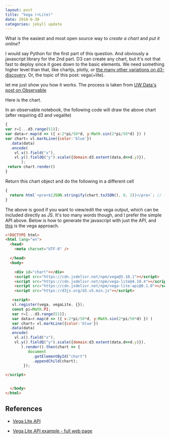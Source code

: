 ```yaml
---
layout: post
title: "Vega (+Lite)"
date: 2018-6-30
categories: jekyll update
---
```


What is the easiest and most open source way to *create a chart* and *put it online*?

I would say Python for the first part of this question. And obviously a javascript library for the 2nd part. D3 can create any chart, but it's not that fast to deploy since it goes down to the basic elements. We need something higher level than that, like chartjs, plotly, or [the many other variations on d3-discovery](https://d3-discovery.net/). Or, the topic of this post: vega(+lite).

let me just show you how it works. The process is taken from [UW Data's post on Observable](https://observablehq.com/@uwdata/introduction-to-vega-lite)

Here is the chart.

<div id="chart"></div>

In an observable notebook, the following code will draw the above chart (after requiring d3 and vegalite)

```js
{
var r=[...d3.range(51)];
var data=r.map(d => ({ x:2*pi/50*d, y:Math.sin(2*pi/50*d) }) )
var chart= vl.markLine({color:'blue'})
  .data(data)
  .encode(
    vl.x().field("x"), 
    vl.y().fieldQ("y").scale({domain:d3.extent(data,d=>d.y)}),
       );
 return chart.render()
}
```

Return this chart object and do the following in a different cell


``` js
{
  return html`<pre>${JSON.stringify(chart.toJSON(), 0, 2)}</pre>`; // format JSON data
}
```

The above is good if you want to view/edit the vega output, which can be included directly as JS. It's too many words though, and I prefer the simple API above. Below is how to generate the javascript with just the API, and [this]() is the vega approach.


```html
<!DOCTYPE html>
<html lang="en">
  <head>
    <meta charset="UTF-8" />

  </head>
  <body>

    <div id="chart"></div>
    <script src="https://cdn.jsdelivr.net/npm/vega@5.10.1"></script>
    <script src="https://cdn.jsdelivr.net/npm/vega-lite@4.10.4"></script>
    <script src="https://cdn.jsdelivr.net/npm/vega-lite-api@0.1.0"></script>
    <script src="https://d3js.org/d3.v5.min.js"></script>

   <script>
   vl.register(vega, vegaLite, {});
   const pi=Math.PI;
   var r=[...d3.range(51)];
   var data=r.map(d => ({ x:2*pi/50*d, y:Math.sin(2*pi/50*d) }) )
   var chart= vl.markLine({color:'blue'})
  .data(data)
  .encode(
    vl.x().field("x"), 
    vl.y().fieldQ("y").scale({domain:d3.extent(data,d=>d.y)}),
       ).render().then(chart => {
          document
            .getElementById("chart")
            .appendChild(chart);
        });

</script>


  </body>
</html>
```


## References
* [Vega Lite API](https://vega.github.io/vega-lite-api/api/)
* [Vega Lite API example - full web page](https://gist.github.com/john-guerra/d6f1c4fc6473f78dd1b900145f8b63df)

   <script src="https://cdn.jsdelivr.net/npm/vega@5.10.1"></script>

   <script src="https://cdn.jsdelivr.net/npm/vega-lite@4.10.4"></script>
   
   <script src="https://cdn.jsdelivr.net/npm/vega-lite-api@0.1.0"></script>
   
   <script src="https://d3js.org/d3.v5.min.js"></script>

   <script>
   vl.register(vega, vegaLite, {});
   const pi=Math.PI;
   var r=[...d3.range(51)];
   var data=r.map(d => ({ x:2*pi/50*d, y:Math.sin(2*pi/50*d) }) )
   var chart= vl.markLine({color:'blue'})
  .data(data)
  .encode(
    vl.x().field("x"), 
    vl.y().fieldQ("y").scale({domain:d3.extent(data,d=>d.y)}),
       ).render().then(chart => {
          document
            .getElementById("chart")
            .appendChild(chart);
        });
